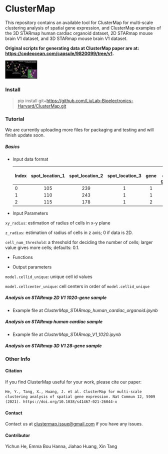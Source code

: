 # ClusterMap

This repository contains an available tool for ClusterMap for multi-scale clustering analysis of spatial gene expression, and ClusterMap examples of the 3D STARmap human cardiac organoid dataset, 2D STARmap mouse brain V1 dataset, and 3D STARmap mouse brain V1 dataset.

**Original scripts for generating data at ClusterMap paper are at: https://codeocean.com/capsule/9820099/tree/v1.**

<img src="./datasets/FeaturedImage.jpg" alt="FeaturedImage" style="zoom:10%;" />

### Install

> pip install git+https://github.com/LiuLab-Bioelectronics-Harvard/ClusterMap.git



### Tutorial

We are currently uploading more files for packaging and testing and will finish update soon.

##### Basics

- Input data format

  | Index | spot_location_1 | spot_location_2 | spot_location_3 | gene | Optional other info: gene_name |
  | ----- | :-------------: | :-------------: | :-------------: | :--: | :----------------------------: |
  | 0     |       105       |       239       |        1        |  1   |            Syndig1l            |
  | 1     |       110       |       243       |        1        |  1   |            Syndig1l            |
  | 2     |       115       |       178       |        1        |  2   |             Acot13             |

- Input Parameters

`xy_radius`: estimation of radius of cells in x-y plane

`z_radius`: estimation of radius of cells in z axis; 0 if data is 2D.

`cell_num_threshold`:  a threshold for deciding the number of cells; larger value gives more cells; defaults: 0.1.

- Functions

- Output parameters

`model.cellid_unique`: unique cell id values

`model.cellcenter_unique`:  cell centers in order of `model.cellid_unique`

##### Analysis on STARmap 2D V1 1020-gene sample

- Example file at *ClusterMap_STARmap_human_cardiac_organoid.ipynb*

##### Analysis on STARmap human cardiac sample

- Example file at *ClusterMap_STARmap_V1_1020.ipynb*

##### Analysis on STARmap 3D V1 28-gene sample



### Other Info

#### Citation

If you find ClusterMap useful for your work, please cite our paper: 

```
He, Y., Tang, X., Huang, J. et al. ClusterMap for multi-scale clustering analysis of spatial gene expression. Nat Commun 12, 5909 (2021). https://doi.org/10.1038/s41467-021-26044-x
```

#### Contact

Contact us at clustermap.issue@gmail.com if you have any issues.

#### Contributor

Yichun He, Emma Bou Hanna, Jiahao Huang, Xin Tang

